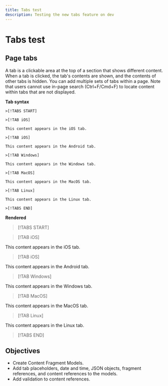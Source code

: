 ```yaml
---
title: Tabs test
description: Testing the new tabs feature on dev
---
```

# Tabs test

## Page tabs

A tab is a clickable area at the top of a section that shows different content. When a tab is clicked, the tab's contents are shown, and the contents of other tabs is hidden. You can add multiple sets of tabs within a page. Note that users cannot use in-page search (Ctrl+F/Cmd+F) to locate content within tabs that are not displayed.

**Tab syntax**

```
>[!TABS START]

>[!TAB iOS]

This content appears in the iOS tab.

>[!TAB iOS]

This content appears in the Android tab.

>[!TAB Windows]

This content appears in the Windows tab.

>[!TAB MacOS]

This content appears in the MacOS tab.

>[!TAB Linux]

This content appears in the Linux tab.

>[!TABS END]
```

**Rendered**

>[!TABS START]

>[!TAB iOS]

This content appears in the iOS tab.

>[!TAB iOS]

This content appears in the Android tab.

>[!TAB Windows]

This content appears in the Windows tab.

>[!TAB MacOS]

This content appears in the MacOS tab.

>[!TAB Linux]

This content appears in the Linux tab.

>[!TABS END]

## Objectives

* Create Content Fragment Models.
* Add tab placeholders, date and time, JSON objects, fragment references, and content references to the models.
* Add validation to content references.
